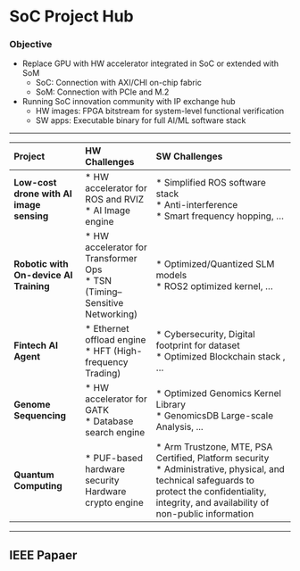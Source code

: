 # SoC Project Hub


### Objective
* Replace GPU with HW accelerator integrated in SoC or extended with SoM
  * SoC: Connection with AXI/CHI on-chip fabric
  * SoM: Connection with PCIe and M.2
* Running SoC innovation community with IP exchange hub
  * HW images: FPGA bitstream for system-level functional verification
  * SW apps: Executable binary for full AI/ML software stack 

---
| Project | HW Challenges | SW Challenges |
|:-|:-|:-|
| **Low-cost drone with AI image sensing** | * HW accelerator for ROS and RVIZ <br> * AI Image engine | * Simplified ROS software stack <br> * Anti-interference <br> * Smart frequency hopping, … |
| **Robotic with On-device AI Training** | * HW accelerator for Transformer Ops <br> * TSN (Timing–Sensitive Networking) | * Optimized/Quantized SLM models <br> * ROS2 optimized kernel, … |
| **Fintech AI Agent** | * Ethernet offload engine <br> * HFT (High-frequency Trading) | * Cybersecurity, Digital footprint for dataset <br> * Optimized Blockchain stack , … |
| **Genome Sequencing** | * HW accelerator for GATK <br> * Database search engine | * Optimized Genomics Kernel Library <br> * GenomicsDB Large-scale Analysis, ... |
| **Quantum Computing** | * PUF-based hardware security <br> Hardware crypto engine | * Arm Trustzone, MTE,  PSA Certified, Platform security <br> * Administrative, physical, and technical safeguards to protect the confidentiality, integrity, and availability of non-public information |


---
## IEEE Papaer
